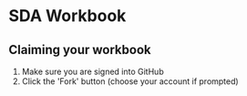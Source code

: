 # SDA Workbook

## Claiming your workbook
1. Make sure you are signed into GitHub
1. Click the 'Fork' button (choose your account if prompted)
